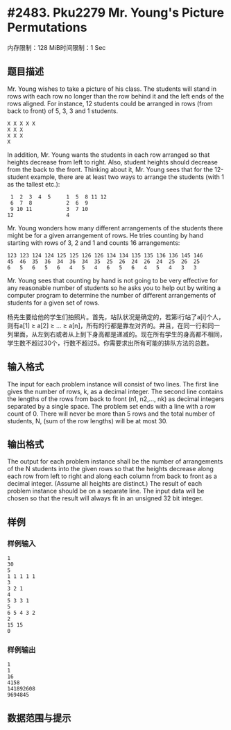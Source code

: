 # #2483. Pku2279 Mr. Young's Picture Permutations

内存限制：128 MiB时间限制：1 Sec

## 题目描述

Mr. Young wishes to take a picture of his class. The students will stand in rows with each row no longer than the row behind it and the left ends of the rows aligned. For instance, 12 students could be arranged in rows (from back to front) of 5, 3, 3 and 1 students. 

    
    X X X X X
    X X X
    X X X
    X



In addition, Mr. Young wants the students in each row arranged so that heights decrease from left to right. Also, student heights should decrease from the back to the front. Thinking about it, Mr. Young sees that for the 12-student example, there are at least two ways to arrange the students (with 1 as the tallest etc.): 

    
     1  2  3  4  5     1  5  8 11 12
     6  7  8           2  6  9
     9 10 11           3  7 10
    12                 4



Mr. Young wonders how many different arrangements of the students there might be for a given arrangement of rows. He tries counting by hand starting with rows of 3, 2 and 1 and counts 16 arrangements: 

    
    123 123 124 124 125 125 126 126 134 134 135 135 136 136 145 146
    45  46  35  36  34  36  34  35  25  26  24  26  24  25  26  25
    6   5   6   5   6   4   5   4   6   5   6   4   5   4   3   3



Mr. Young sees that counting by hand is not going to be very effective for any reasonable number of students so he asks you to help out by writing a computer program to determine the number of different arrangements of students for a given set of rows.

杨先生要给他的学生们拍照片。首先，站队状况是确定的，若第i行站了a[i]个人，则有a[1] &ge; a[2] &ge; ... &ge; a[n]，所有的行都是靠左对齐的。并且，在同一行和同一列里面，从左到右或者从上到下身高都是递减的。现在所有学生的身高都不相同，学生数不超过30个，行数不超过5。你需要求出所有可能的排队方法的总数。

## 输入格式

The input for each problem instance will consist of two lines. The first line gives the number of rows, k, as a decimal integer. The second line contains the lengths of the rows from back to front (n1, n2,..., nk) as decimal integers separated by a single space. The problem set ends with a line with a row count of 0. There will never be more than 5 rows and the total number of students, N, (sum of the row lengths) will be at most 30.

## 输出格式

The output for each problem instance shall be the number of arrangements of the N students into the given rows so that the heights decrease along each row from left to right and along each column from back to front as a decimal integer. (Assume all heights are distinct.) The result of each problem instance should be on a separate line. The input data will be chosen so that the result will always fit in an unsigned 32 bit integer.

## 样例

### 样例输入

    
    1
    30
    5
    1 1 1 1 1
    3
    3 2 1
    4
    5 3 3 1
    5
    6 5 4 3 2
    2
    15 15
    0
    
    
    

### 样例输出

    
    1
    1
    16
    4158
    141892608
    9694845
    
    
    

## 数据范围与提示
